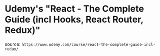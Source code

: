 # Udemy's "React - The Complete Guide (incl Hooks, React Router, Redux)"

source: `https://www.udemy.com/course/react-the-complete-guide-incl-redux/`

